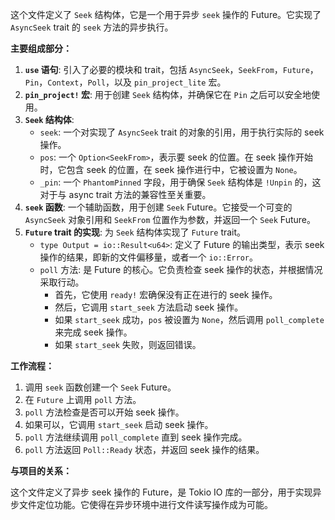 这个文件定义了 `Seek` 结构体，它是一个用于异步 `seek` 操作的 Future。它实现了 `AsyncSeek` trait 的 `seek` 方法的异步执行。

**主要组成部分：**

1.  **`use` 语句**: 引入了必要的模块和 trait，包括 `AsyncSeek`，`SeekFrom`，`Future`，`Pin`，`Context`，`Poll`，以及 `pin_project_lite` 宏。
2.  **`pin_project!` 宏**:  用于创建 `Seek` 结构体，并确保它在 `Pin` 之后可以安全地使用。
3.  **`Seek` 结构体**:
    *   `seek`:  一个对实现了 `AsyncSeek` trait 的对象的引用，用于执行实际的 seek 操作。
    *   `pos`:  一个 `Option<SeekFrom>`，表示要 seek 的位置。在 seek 操作开始时，它包含 seek 的位置，在 seek 操作进行中，它被设置为 `None`。
    *   `_pin`:  一个 `PhantomPinned` 字段，用于确保 `Seek` 结构体是 `!Unpin` 的，这对于与 async trait 方法的兼容性至关重要。
4.  **`seek` 函数**:  一个辅助函数，用于创建 `Seek` Future。它接受一个可变的 `AsyncSeek` 对象引用和 `SeekFrom` 位置作为参数，并返回一个 `Seek` Future。
5.  **`Future` trait 的实现**:  为 `Seek` 结构体实现了 `Future` trait。
    *   `type Output = io::Result<u64>`: 定义了 Future 的输出类型，表示 seek 操作的结果，即新的文件偏移量，或者一个 `io::Error`。
    *   `poll` 方法:  是 Future 的核心。它负责检查 seek 操作的状态，并根据情况采取行动。
        *   首先，它使用 `ready!` 宏确保没有正在进行的 seek 操作。
        *   然后，它调用 `start_seek` 方法启动 seek 操作。
        *   如果 `start_seek` 成功，`pos` 被设置为 `None`，然后调用 `poll_complete` 来完成 seek 操作。
        *   如果 `start_seek` 失败，则返回错误。

**工作流程：**

1.  调用 `seek` 函数创建一个 `Seek` Future。
2.  在 `Future` 上调用 `poll` 方法。
3.  `poll` 方法检查是否可以开始 seek 操作。
4.  如果可以，它调用 `start_seek` 启动 seek 操作。
5.  `poll` 方法继续调用 `poll_complete` 直到 seek 操作完成。
6.  `poll` 方法返回 `Poll::Ready` 状态，并返回 seek 操作的结果。

**与项目的关系：**

这个文件定义了异步 seek 操作的 Future，是 Tokio IO 库的一部分，用于实现异步文件定位功能。它使得在异步环境中进行文件读写操作成为可能。
